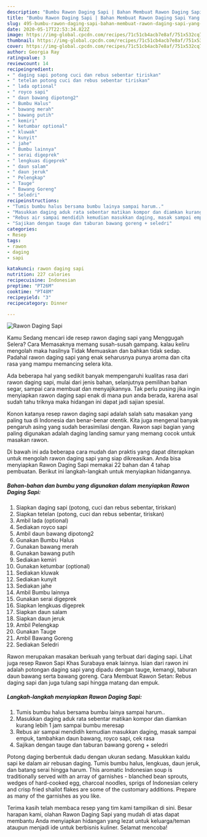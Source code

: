```yaml
---
description: "Bumbu Rawon Daging Sapi | Bahan Membuat Rawon Daging Sapi Yang Sedap"
title: "Bumbu Rawon Daging Sapi | Bahan Membuat Rawon Daging Sapi Yang Sedap"
slug: 495-bumbu-rawon-daging-sapi-bahan-membuat-rawon-daging-sapi-yang-sedap
date: 2020-05-17T22:53:34.822Z
image: https://img-global.cpcdn.com/recipes/71c51cb4acb7e8af/751x532cq70/rawon-daging-sapi-foto-resep-utama.jpg
thumbnail: https://img-global.cpcdn.com/recipes/71c51cb4acb7e8af/751x532cq70/rawon-daging-sapi-foto-resep-utama.jpg
cover: https://img-global.cpcdn.com/recipes/71c51cb4acb7e8af/751x532cq70/rawon-daging-sapi-foto-resep-utama.jpg
author: Georgia Ray
ratingvalue: 3
reviewcount: 14
recipeingredient:
- " daging sapi potong cuci dan rebus sebentar tiriskan"
- " tetelan potong cuci dan rebus sebentar tiriskan"
- " lada optional"
- " royco sapi"
- " daun bawang dipotong2"
- " Bumbu Halus"
- " bawang merah"
- " bawang putih"
- " kemiri"
- " ketumbar optional"
- " kluwak"
- " kunyit"
- " jahe"
- " Bumbu lainnya"
- " serai digeprek"
- " lengkuas digeprek"
- " daun salam"
- " daun jeruk"
- " Pelengkap"
- " Tauge"
- " Bawang Goreng"
- " Seledri"
recipeinstructions:
- "Tumis bumbu halus bersama bumbu lainya sampai harum.."
- "Masukkan daging aduk rata sebentar matikan kompor dan diamkan kurang lebih 1 jam sampai bumbu meresap"
- "Rebus air sampai mendidih kemudian masukkan daging, masak sampai empuk, tambahkan daun bawang, royco sapi, cek rasa"
- "Sajikan dengan tauge dan taburan bawang goreng + seledri"
categories:
- Resep
tags:
- rawon
- daging
- sapi

katakunci: rawon daging sapi 
nutrition: 227 calories
recipecuisine: Indonesian
preptime: "PT26M"
cooktime: "PT48M"
recipeyield: "3"
recipecategory: Dinner

---
```



![Rawon Daging Sapi](https://img-global.cpcdn.com/recipes/71c51cb4acb7e8af/751x532cq70/rawon-daging-sapi-foto-resep-utama.jpg)

Kamu Sedang mencari ide resep rawon daging sapi yang Menggugah Selera? Cara Memasaknya memang susah-susah gampang. kalau keliru mengolah maka hasilnya Tidak Memuaskan dan bahkan tidak sedap. Padahal rawon daging sapi yang enak seharusnya punya aroma dan cita rasa yang mampu memancing selera kita.

Ada beberapa hal yang sedikit banyak mempengaruhi kualitas rasa dari rawon daging sapi, mulai dari jenis bahan, selanjutnya pemilihan bahan segar, sampai cara membuat dan menyajikannya. Tak perlu pusing jika ingin menyiapkan rawon daging sapi enak di mana pun anda berada, karena asal sudah tahu triknya maka hidangan ini dapat jadi sajian spesial.

Konon katanya resep rawon daging sapi adalah salah satu masakan yang paling tua di Indonesia dan benar-benar otentik. Kita juga mengenal banyak pengaruh asing yang sudah berasimilasi dengan. Rawon sapi bagian yang paling digunakan adalah daging landing samur yang memang cocok untuk masakan rawon.


Di bawah ini ada beberapa cara mudah dan praktis yang dapat diterapkan untuk mengolah rawon daging sapi yang siap dikreasikan. Anda bisa menyiapkan Rawon Daging Sapi memakai 22 bahan dan 4 tahap pembuatan. Berikut ini langkah-langkah untuk menyiapkan hidangannya.

<!--inarticleads1-->

##### Bahan-bahan dan bumbu yang digunakan dalam menyiapkan Rawon Daging Sapi:

1. Siapkan  daging sapi (potong, cuci dan rebus sebentar, tiriskan)
1. Siapkan  tetelan (potong, cuci dan rebus sebentar, tiriskan)
1. Ambil  lada (optional)
1. Sediakan  royco sapi
1. Ambil  daun bawang dipotong2
1. Gunakan  Bumbu Halus
1. Gunakan  bawang merah
1. Gunakan  bawang putih
1. Sediakan  kemiri
1. Gunakan  ketumbar (optional)
1. Sediakan  kluwak
1. Sediakan  kunyit
1. Sediakan  jahe
1. Ambil  Bumbu lainnya
1. Gunakan  serai digeprek
1. Siapkan  lengkuas digeprek
1. Siapkan  daun salam
1. Siapkan  daun jeruk
1. Ambil  Pelengkap
1. Gunakan  Tauge
1. Ambil  Bawang Goreng
1. Sediakan  Seledri


Rawon merupakan masakan berkuah yang terbuat dari daging sapi. Lihat juga resep Rawon Sapi Khas Surabaya enak lainnya. Isian dari rawon ini adalah potongan daging sapi yang dipadu dengan tauge, kemangi, taburan daun bawang serta bawang goreng. Cara Membuat Rawon Setan: Rebus daging sapi dan juga tulang sapi hingga matang dan empuk. 

<!--inarticleads2-->

##### Langkah-langkah menyiapkan Rawon Daging Sapi:

1. Tumis bumbu halus bersama bumbu lainya sampai harum..
1. Masukkan daging aduk rata sebentar matikan kompor dan diamkan kurang lebih 1 jam sampai bumbu meresap
1. Rebus air sampai mendidih kemudian masukkan daging, masak sampai empuk, tambahkan daun bawang, royco sapi, cek rasa
1. Sajikan dengan tauge dan taburan bawang goreng + seledri


Potong daging berbentuk dadu dengan ukuran sedang. Masukkan kaldu sapi ke dalam air rebusan daging. Tumis bumbu halus, lengkuas, daun jeruk, dan batang serai hingga harum. This aromatic Indonesian soup is traditionally served with an array of garnishes - blanched bean sprouts, wedges of hard-cooked egg, charcoal noodles, sprigs of Indonesian celery and crisp fried shallot flakes are some of the customary additions. Prepare as many of the garnishes as you like. 

Terima kasih telah membaca resep yang tim kami tampilkan di sini. Besar harapan kami, olahan Rawon Daging Sapi yang mudah di atas dapat membantu Anda menyiapkan hidangan yang lezat untuk keluarga/teman ataupun menjadi ide untuk berbisnis kuliner. Selamat mencoba!
